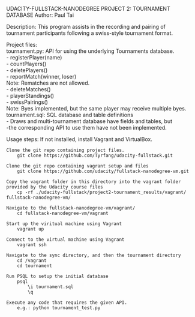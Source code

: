UDACITY-FULLSTACK-NANODEGREE
PROJECT 2: TOURNAMENT DATABASE
Author: Paul Tai

Description:
	This program assists in the recording and pairing of tournament
	participants following a swiss-style tournament format.

Project files:  
	tournament.py: API for using the underlying Tournaments database.  
		- registerPlayer(name)  
		- countPlayers()  
		- deletePlayers()  
		- reportMatch(winner, loser)  
			Note: Rematches are not allowed.  
		- deleteMatches()  
		- playerStandings()  
		- swissPairings()  
			Note: Byes implemented, but the same player may receive multiple byes.  
	tournament.sql: SQL database and table definitions  
		- Draws and multi-tournament database have fields and tables, but  
		-the corresponding API to use them have not been implemented.  

Usage steps:
	If not installed, install Vagrant and VirtualBox.
	
	Clone the git repo containing project files.
		git clone https://github.com/Tyrfang/udacity-fullstack.git
	
	Clone the git repo containing vagrant setup and files
		git clone https://github.com/udacity/fullstack-nanodegree-vm.git
	
	Copy the vagrant folder in this directory into the vagrant folder provided by the Udacity course files
		cp -rf ./udacity-fullstack/project2-tournament_results/vagrant/ fullstack-nanodegree-vm/
	
	Navigate to the fullstack-nanodegree-vm/vagrant/
		cd fullstack-nanodegree-vm/vagrant
		
	Start up the viritual machine using Vagrant
		vagrant up
	
	Connect to the virtual machine using Vagrant
		vagrant ssh
	
	Navigate to the sync directory, and then the tournament directory
		cd /vagrant
		cd tournament
	
	Run PSQL to setup the initial database
		psql
			\i tournament.sql
			\q
	
	Execute any code that requires the given API.
		e.g.: python tournament_test.py
		
